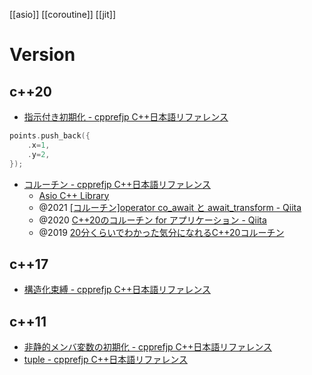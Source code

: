 [[asio]] [[coroutine]] [[jit]]

# Version
## c++20
- [指示付き初期化 - cpprefjp C++日本語リファレンス](https://cpprefjp.github.io/lang/cpp20/designated_initialization.html)
```cpp
points.push_back({
	.x=1,
	.y=2,
});
```

- [コルーチン - cpprefjp C++日本語リファレンス](https://cpprefjp.github.io/lang/cpp20/coroutines.html)
	- [Asio C++ Library](https://think-async.com/Asio/)
	- @2021 [[コルーチン]operator co_await と await_transform - Qiita](https://qiita.com/tyanmahou/items/522ea1c592db3468940c)
	- @2020 [C++20のコルーチン for アプリケーション - Qiita](https://qiita.com/Fuyutsubaki/items/a4c9921587ce53d95e55)
	- @2019 [20分くらいでわかった気分になれるC++20コルーチン](https://www.slideshare.net/yohhoy/20c20)

## c++17
- [構造化束縛 - cpprefjp C++日本語リファレンス](https://cpprefjp.github.io/lang/cpp17/structured_bindings.html)

## c++11
- [非静的メンバ変数の初期化 - cpprefjp C++日本語リファレンス](https://cpprefjp.github.io/lang/cpp11/non_static_data_member_initializers.html)
- [tuple - cpprefjp C++日本語リファレンス](https://cpprefjp.github.io/reference/tuple/tuple.html)
